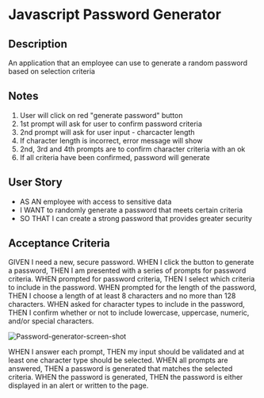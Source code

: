 # Javascript Password Generator

## Description
An application that an employee can use to generate a random password based on selection criteria

## Notes
1. User will click on red "generate password" button
2. 1st prompt will ask for user to confirm password criteria
3. 2nd prompt will ask for user input - charcacter length
3. If character length is incorrect, error message will show
4. 2nd, 3rd and 4th prompts are to confirm character criteria with an ok
5. If all criteria have been confirmed, password will generate


## User Story
- AS AN employee with access to sensitive data
- I WANT to randomly generate a password that meets certain criteria
- SO THAT I can create a strong password that provides greater security

## Acceptance Criteria
GIVEN I need a new, secure password.
WHEN I click the button to generate a password,
THEN I am presented with a series of prompts for password criteria.
WHEN prompted for password criteria,
THEN I select which criteria to include in the password.
WHEN prompted for the length of the password,
THEN I choose a length of at least 8 characters and no more than 128 characters.
WHEN asked for character types to include in the password,
THEN I confirm whether or not to include lowercase, uppercase, numeric, and/or special characters.

![Password-generator-screen-shot](https://user-images.githubusercontent.com/109199225/188453530-b1fbdc16-30e2-496c-8072-c832e4a6561e.png)

WHEN I answer each prompt,
THEN my input should be validated and at least one character type should be selected.
WHEN all prompts are answered,
THEN a password is generated that matches the selected criteria.
WHEN the password is generated,
THEN the password is either displayed in an alert or written to the page.
